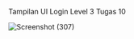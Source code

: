 Tampilan UI Login Level 3 Tugas 10

![Screenshot (307)](https://user-images.githubusercontent.com/57583223/96627570-42399400-133b-11eb-900a-24521cdc142b.png)


